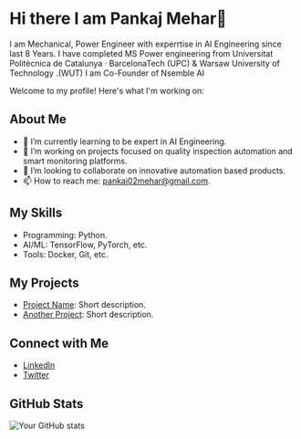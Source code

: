 # Hi there I am Pankaj Mehar👋
I am Mechanical, Power Engineer with experrtise in AI Engineering since last 8 Years.
I have completed MS Power engineering from Universitat Politècnica de Catalunya · BarcelonaTech (UPC) & Warsaw University of Technology .(WUT)
I am Co-Founder of Nsemble AI 

Welcome to my profile! Here's what I'm working on:

## About Me
- 🌱 I’m currently learning to be expert in AI Engineering.
- 🔭 I’m working on projects focused on quality inspection automation and smart monitoring platforms.
- 👯 I’m looking to collaborate on innovative automation based products.
- 📫 How to reach me: pankaj02mehar@gmail.com.

## My Skills
- Programming: Python.
- AI/ML: TensorFlow, PyTorch, etc.
- Tools: Docker, Git, etc.

## My Projects
- [Project Name](https://github.com/yourusername/project-name): Short description.
- [Another Project](https://github.com/yourusername/another-project): Short description.

## Connect with Me
- [LinkedIn](https://www.linkedin.com/in/pankaj-mehar/)
- [Twitter](https://x.com/pankaj02mehar)

## GitHub Stats
![Your GitHub stats](https://github-readme-stats.vercel.app/api?username=yourusername&show_icons=true&theme=radical)
